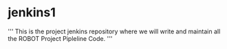 # jenkins1

'''
This is the project jenkins repository where we will write and maintain all the ROBOT Project Pipleline Code.
'''
